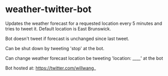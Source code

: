 # weather-twitter-bot
Updates the weather forecast for a requested location every 5 minutes and tries to tweet it. Default location is East Brunswick.

Bot doesn't tweet if forecast is unchanged since last tweet.

Can be shut down by tweeting 'stop' at the bot.

Can change weather forecast location be tweeting 'location: \_\_\_\_' at the bot

Bot hosted at: https://twitter.com/willwang_
